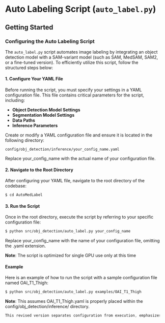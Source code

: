 # Auto Labeling Script (`auto_label.py`)

## Getting Started

### Configuring the Auto Labeling Script

The `auto_label.py` script automates image labeling by integrating an object detection model with a SAM-variant model (such as SAM, MedSAM, SAM2, or a fine-tuned version). To efficiently utilize this script, follow the structured steps below:

#### 1. Configure Your YAML File

Before running the script, you must specify your settings in a YAML configuration file. This file contains critical parameters for the script, including:

- **Object Detection Model Settings**
- **Segmentation Model Settings**
- **Data Paths**
- **Inference Parameters**

Create or modify a YAML configuration file and ensure it is located in the following directory:

```plaintext
config/obj_detection/inference/your_config_name.yaml
```

Replace your_config_name with the actual name of your configuration file.

#### 2. Navigate to the Root Directory
After configuring your YAML file, navigate to the root directory of the codebase:

```bash
$ cd AutoMedLabel
```

#### 3. Run the Script
Once in the root directory, execute the script by referring to your specific configuration file:

```bash
$ python src/obj_detection/auto_label.py your_config_name
```

Replace your_config_name with the name of your configuration file, omitting the .yaml extension.

**Note**:
The script is optimized for single GPU use only at this time

#### Example
Here is an example of how to run the script with a sample configuration file named OAI_T1_Thigh:

```bash
$ python src/obj_detection/auto_label.py examples/OAI_T1_Thigh
```

**Note**: This assumes OAI_T1_Thigh.yaml is properly placed within the config/obj_detection/inference/ directory.

```css
This revised version separates configuration from execution, emphasizes setting up the YAML file first, and simplifies the instructions for better clarity.
```

